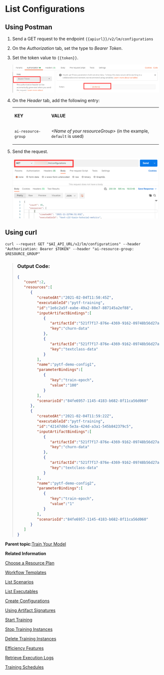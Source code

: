 <!-- loio8074b2a206cb41a2a68ba149a2150ea1 -->

# List Configurations



<a name="loio8074b2a206cb41a2a68ba149a2150ea1__section_a2q_fps_vnb"/>

## Using Postman

1.  Send a GET request to the endpoint `{{apiurl}}/v2/lm/configurations`

2.  On the *Authorization* tab, set the type to *Bearer Token*.

3.  Set the token value to `{{token}}`.

    ![](images/Bearer_Token_d6813f2.png)

4.  On the *Header* tab, add the following entry:


    <table>
    <tr>
    <th valign="top">

    KEY
    
    </th>
    <th valign="top">

    VALUE
    
    </th>
    </tr>
    <tr>
    <td valign="top">
    
    `ai-resource-group` 
    
    </td>
    <td valign="top">
    
    *<Name of your resourceGroup\>* \(in the example, `default` is used\)
    
    </td>
    </tr>
    </table>
    
5.  Send the request.

    ![](images/List_Configurations_with_Postman_86c3ebb.png)




<a name="loio8074b2a206cb41a2a68ba149a2150ea1__section_a2q_fps_ppp"/>

## Using curl

```
curl --request GET "$AI_API_URL/v2/lm/configurations" --header "Authorization: Bearer $TOKEN" --header "ai-resource-group: $RESOURCE_GROUP"
```

> ### Output Code:  
> ```json
> {
>    "count":2,
>    "resources":[
>       {
>          "createdAt":"2021-02-04T11:50:45Z",
>          "executableId":"pytf-training",
>          "id":"1e6c2a5f-eabe-49a2-88e7-887145a2ef88",
>          "inputArtifactBindings":[
>             {
>                "artifactId":"521f7f17-876e-4369-9162-09748b56d27a",
>                "key":"churn-data"
>             },
>             {
>                "artifactId":"521f7f17-876e-4369-9162-09748b56d27a",
>                "key":"textclass-data"
>             }
>          ],
>          "name":"pytf-demo-config1",
>          "parameterBindings":[
>             {
>                "key":"train-epoch",
>                "value":"100"
>             }
>          ],
>          "scenarioId":"84fe6957-1145-4183-b682-8f11ca56d060"
>       },
>       {
>          "createdAt":"2021-02-04T11:59:22Z",
>          "executableId":"pytf-training",
>          "id":"42147d0d-5e3a-424d-a3a1-545b842379c5",
>          "inputArtifactBindings":[
>             {
>                "artifactId":"521f7f17-876e-4369-9162-09748b56d27a",
>                "key":"churn-data"
>             },
>             {
>                "artifactId":"521f7f17-876e-4369-9162-09748b56d27a",
>                "key":"textclass-data"
>             }
>          ],
>          "name":"pytf-demo-config2",
>          "parameterBindings":[
>             {
>                "key":"train-epoch",
>                "value":"1"
>             }
>          ],
>          "scenarioId":"84fe6957-1145-4183-b682-8f11ca56d060"
>       }
>    ]
> }
> ```

**Parent topic:**[Train Your Model](train-your-model-a9ceb06.md "You execute a training workflow to train your AI learning model.")

**Related Information**  


[Choose a Resource Plan](choose-a-resource-plan-57f4f19.md "You can configure SAP AI Core to use different infrastructure resources for different tasks, based on demand. SAP AI Core provides several preconfigured infrastructure bundles called “resource plans” for this purpose.")

[Workflow Templates](workflow-templates-83523ab.md "Here, you'll find a basic workflow example template. Feel free to adjust it to suit your workflow needs.")

[List Scenarios](list-scenarios-deedde5.md "")

[List Executables](list-executables-80895a4.md "")

[Create Configurations](create-configurations-884ae34.md "")

[Using Artifact Signatures](using-artifact-signatures-2f02a1d.md "Artifact signatures in the form of a hash can be added to output artifacts from executions.")

[Start Training](start-training-54b44e4.md "")

[Stop Training Instances](stop-training-instances-3d85344.md "")

[Delete Training Instances](delete-training-instances-612ce17.md "")

[Efficiency Features](efficiency-features-4cb76f7.md "Discover features of the SAP AI Core runtime that improve efficiency and help manage resource consumption.")

[Retrieve Execution Logs](retrieve-execution-logs-fbc55d3.md "accessed in the deployment and execution logs.")

[Training Schedules](training-schedules-2b702f8.md "")

